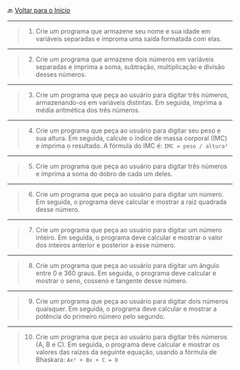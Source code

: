 🔙 [Voltar para o Início](https://github.com/4L1C3-R4BB1T/desenvolvimento-web "Voltar para o Início")

---

> 1. Crie um programa que armazene seu nome e sua idade em variáveis separadas e improma uma saída formatada com elas.
 
---

> 2. Crie um programa que armazene dois números em variáveis separadas e imprima a soma, subtração, multiplicação e divisão desses números.

---

> 3. Crie um programa que peça ao usuário para digitar três números, armazenando-os em variáveis distintas. Em seguida, imprima a média aritmética dos três números.

---

> 4. Crie um programa que peça ao usuário para digitar seu peso e sua altura. Em seguida, calcule o índice de massa corporal (IMC) e imprima o resultado. A fórmula do IMC é: ```IMC = peso / altura²```

--- 

> 5. Crie um programa que peça ao usuário para digitar três números e imprima a soma do dobro de cada um deles.

---

> 6. Crie um programa que peça ao usuário para digitar um número. Em seguida, o programa deve calcular e mostrar a raiz quadrada desse número.

---

> 7. Crie um programa que peça ao usuário para digitar um número inteiro. Em seguida, o programa deve calcular e mostrar o valor dos inteiros anterior e posterior a esse número.

---

> 8. Crie um programa que peça ao usuário para digitar um ângulo entre 0 e 360 graus. Em seguida, o programa deve calcular e mostrar o seno, cosseno e tangente desse número.

---

> 9. Crie um programa que peça ao usuário para digitar dois números quaisquer. Em seguida, o programa deve calcular e mostrar a potência do primeiro número pelo segundo.

---

> 10. Crie um programa que peça ao usuário para digitar três números (A, B e C). Em seguida, o programa deve calcular e mostrar os valores das raízes da seguinte equação, usando a fórmula de Bhaskara: ```Ax² + Bx + C = 0```
